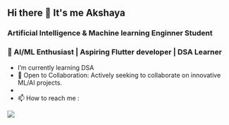 ## Hi there 👋 It's me Akshaya

### Artificial Intelligence & Machine learning Enginner Student
### 🚀 AI/ML Enthusiast | Aspiring Flutter developer | DSA Learner

- I’m currently learning DSA
- 👯 Open to Collaboration: Actively seeking to collaborate on innovative ML/AI projects.
- 
- 📫 How to reach me :
  
[<img src="https://img.shields.io/badge/LinkedIn-0077B5?style=for-the-badge&logo=linkedin&logoColor=white" />](https://www.linkedin.com/in/akshaya-siva-02aa43282)



